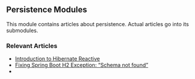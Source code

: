 ## Persistence Modules

This module contains articles about persistence. Actual articles go into its submodules. 

### Relevant Articles
- [Introduction to Hibernate Reactive](https://www.baeldung.com/spring-hibernate-reactive)
- [Fixing Spring Boot H2 Exception: “Schema not found”](https://www.baeldung.com/spring-boot-h2-exception-schema-not-found)
- 
